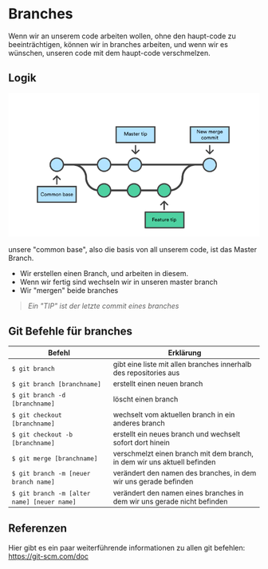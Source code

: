 # Branches

Wenn wir an unserem code arbeiten wollen, ohne den haupt-code zu beeinträchtigen, können wir in branches arbeiten, und wenn wir es wünschen, unseren code mit dem haupt-code verschmelzen.

## Logik

![alt text](./branch.png "Ein typischer Branch")

unsere "common base", also die basis von all unserem code, ist das Master Branch. 

- Wir erstellen einen Branch, und arbeiten in diesem. 
- Wenn wir fertig sind wechseln wir in unseren master branch
- Wir "mergen" beide branches

> *Ein "TIP" ist der letzte commit eines branches*

## Git Befehle für branches

| Befehl                                      | Erklärung                                                                                |
|---------------------------------------------|------------------------------------------------------------------------------------------|
| `$ git branch`                              | gibt eine liste mit allen branches innerhalb des repositories aus                        |
| `$ git branch [branchname]`                 | erstellt einen neuen branch                                                              |
| `$ git branch -d [branchname]`              | löscht einen branch                                                                      |
| `$ git checkout [branchname]`               | wechselt vom aktuellen branch in ein anderes branch                                      |
| `$ git checkout -b [branchname]`            | erstellt ein neues branch und wechselt sofort dort hinein                                |
| `$ git merge [branchname]`                  | verschmelzt einen branch mit dem branch, in dem wir uns aktuell befinden                 |
| `$ git branch -m [neuer branch name]`       | verändert den namen des branches, in dem wir uns gerade befinden                         |
| `$ git branch -m [alter name] [neuer name]` | verändert den namen eines branches in dem wir uns gerade nicht befinden                  |

## Referenzen

Hier gibt es ein paar weiterführende informationen zu allen git befehlen: https://git-scm.com/doc